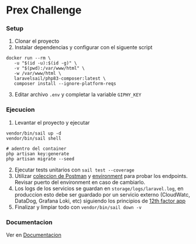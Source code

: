 # Prex Challenge

### Setup

1. Clonar el proyecto
2. Instalar dependencias y configurar con el siguente script
```shell
docker run --rm \
   -u "$(id -u):$(id -g)" \
   -v "$(pwd):/var/www/html" \
   -w /var/www/html \
   laravelsail/php83-composer:latest \
   composer install --ignore-platform-reqs
```
3. Editar archivo `.env` y completar la variable `GIPHY_KEY`

### Ejecucion
1. Levantar el proyecto y ejecutar
```shell
vendor/bin/sail up -d
vendor/bin/sail shell

# adentro del container
php artisan key:generate
php artisan migrate --seed
```
2. Ejecutar tests unitarios con `sail test --coverage`
3. Utilizar [coleccion de Postman](./documentation/prex-hallenge.postman_collection.json) y [environment](./documentation/prex-challenge.postman_environment.json) para probar los endpoints. Revisar puerto del environment en caso de cambiarlo.
4. Los logs de los servicios se guardan en `storage/logs/laravel.log`, en produccion esto debe ser guardado por un servicio externo (CloudWatc, DataDog, Grafana Loki, etc) siguiendo los principios de [12th factor app](https://12factor.net/es/)
5. Finalizar y limpiar todo con `vendor/bin/sail down -v`

### Documentacion

Ver en [Documentacion](./documentation/documentation.md)
